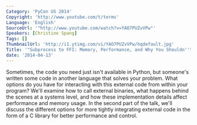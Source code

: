 ```yaml
---
Category: 'PyCon US 2014'
Copyright: 'http://www.youtube.com/t/terms'
Language: 'English'
SourceUrl: '"http://www.youtube.com/watch?v=YAO7PUZvVPw"'
Speakers: [Christine Spang]
Tags: []
ThumbnailUrl: 'http://i1.ytimg.com/vi/YAO7PUZvVPw/hqdefault.jpg'
Title: '"Subprocess to FFI: Memory, Performance, and Why You Shouldn''t Shell Out"'
date: '2014-04-13'
---
```

Sometimes, the code you need just isn't available in Python, but someone's written some code in another language that solves your problem. What options do you have for interacting with this external code from within your program? We'll examine how to call external binaries, what happens behind the scenes at a systems level, and how these implementation details affect performance and memory usage. In the second part of the talk, we'll discuss the different options for more tightly integrating external code in the form of a C library for better performance and control.